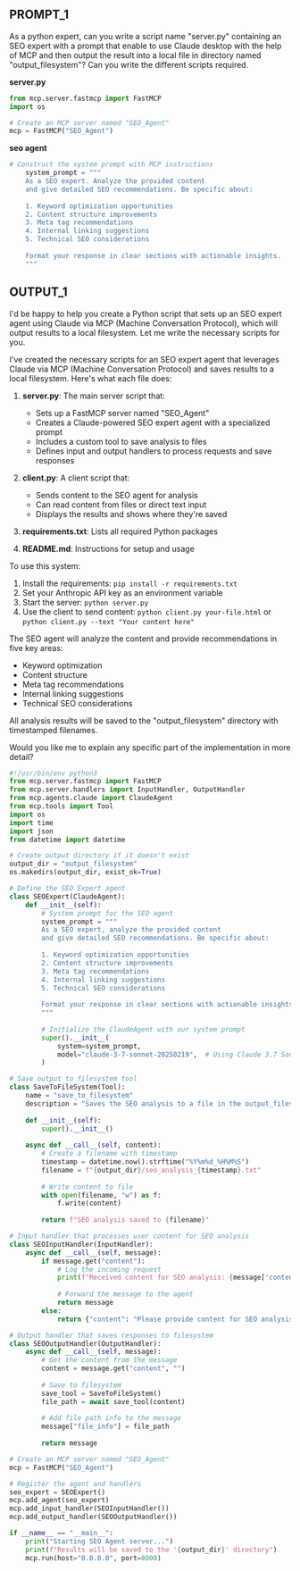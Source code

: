 
## PROMPT_1
As a python expert, can you write a script name "server.py" containing an SEO expert with a prompt that enable to use Claude desktop with the help of MCP and then output the result into a local file in directory named "output_filesystem"? Can you write the different scripts required.

**server.py**
```python
from mcp.server.fastmcp import FastMCP
import os

# Create an MCP server named "SEO_Agent"
mcp = FastMCP("SEO_Agent")
```

**seo agent**
```python
# Construct the system prompt with MCP instructions
    system_prompt = """
    As a SEO expert. Analyze the provided content 
    and give detailed SEO recommendations. Be specific about:
    
    1. Keyword optimization opportunities
    2. Content structure improvements
    3. Meta tag recommendations
    4. Internal linking suggestions
    5. Technical SEO considerations
    
    Format your response in clear sections with actionable insights.
    """
```

## OUTPUT_1


I'd be happy to help you create a Python script that sets up an SEO expert agent using Claude via MCP (Machine Conversation Protocol), which will output results to a local filesystem. Let me write the necessary scripts for you.

I've created the necessary scripts for an SEO expert agent that leverages Claude via MCP (Machine Conversation Protocol) and saves results to a local filesystem. Here's what each file does:

1. **server.py**: The main server script that:
   - Sets up a FastMCP server named "SEO_Agent"
   - Creates a Claude-powered SEO expert agent with a specialized prompt
   - Includes a custom tool to save analysis to files
   - Defines input and output handlers to process requests and save responses

2. **client.py**: A client script that:
   - Sends content to the SEO agent for analysis
   - Can read content from files or direct text input
   - Displays the results and shows where they're saved

3. **requirements.txt**: Lists all required Python packages

4. **README.md**: Instructions for setup and usage

To use this system:

1. Install the requirements: `pip install -r requirements.txt`
2. Set your Anthropic API key as an environment variable
3. Start the server: `python server.py`
4. Use the client to send content: `python client.py your-file.html` or `python client.py --text "Your content here"`

The SEO agent will analyze the content and provide recommendations in five key areas:
- Keyword optimization
- Content structure
- Meta tag recommendations
- Internal linking suggestions
- Technical SEO considerations

All analysis results will be saved to the "output_filesystem" directory with timestamped filenames.

Would you like me to explain any specific part of the implementation in more detail?


```python
#!/usr/bin/env python3
from mcp.server.fastmcp import FastMCP
from mcp.server.handlers import InputHandler, OutputHandler
from mcp.agents.claude import ClaudeAgent
from mcp.tools import Tool
import os
import time
import json
from datetime import datetime

# Create output directory if it doesn't exist
output_dir = "output_filesystem"
os.makedirs(output_dir, exist_ok=True)

# Define the SEO Expert agent
class SEOExpert(ClaudeAgent):
    def __init__(self):
        # System prompt for the SEO agent
        system_prompt = """
        As a SEO expert, analyze the provided content 
        and give detailed SEO recommendations. Be specific about:
        
        1. Keyword optimization opportunities
        2. Content structure improvements
        3. Meta tag recommendations
        4. Internal linking suggestions
        5. Technical SEO considerations
        
        Format your response in clear sections with actionable insights.
        """
        
        # Initialize the ClaudeAgent with our system prompt
        super().__init__(
            system=system_prompt,
            model="claude-3-7-sonnet-20250219",  # Using Claude 3.7 Sonnet
        )

# Save output to filesystem tool
class SaveToFileSystem(Tool):
    name = "save_to_filesystem"
    description = "Saves the SEO analysis to a file in the output_filesystem directory"
    
    def __init__(self):
        super().__init__()
    
    async def __call__(self, content):
        # Create a filename with timestamp
        timestamp = datetime.now().strftime("%Y%m%d_%H%M%S")
        filename = f"{output_dir}/seo_analysis_{timestamp}.txt"
        
        # Write content to file
        with open(filename, "w") as f:
            f.write(content)
        
        return f"SEO analysis saved to {filename}"

# Input handler that processes user content for SEO analysis
class SEOInputHandler(InputHandler):
    async def __call__(self, message):
        if message.get("content"):
            # Log the incoming request
            print(f"Received content for SEO analysis: {message['content'][:50]}...")
            
            # Forward the message to the agent
            return message
        else:
            return {"content": "Please provide content for SEO analysis."}

# Output handler that saves responses to filesystem
class SEOOutputHandler(OutputHandler):
    async def __call__(self, message):
        # Get the content from the message
        content = message.get("content", "")
        
        # Save to filesystem
        save_tool = SaveToFileSystem()
        file_path = await save_tool(content)
        
        # Add file path info to the message
        message["file_info"] = file_path
        
        return message

# Create an MCP server named "SEO_Agent"
mcp = FastMCP("SEO_Agent")

# Register the agent and handlers
seo_expert = SEOExpert()
mcp.add_agent(seo_expert)
mcp.add_input_handler(SEOInputHandler())
mcp.add_output_handler(SEOOutputHandler())

if __name__ == "__main__":
    print("Starting SEO Agent server...")
    print(f"Results will be saved to the '{output_dir}' directory")
    mcp.run(host="0.0.0.0", port=8000)
```